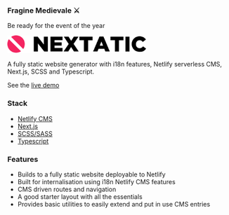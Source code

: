 ### Fragine Medievale ⚔️

Be ready for the event of the year

<img src="public/media/logo.svg" alt="alt text" height="40" alt='Nextatic logo'>

A fully static website generator with i18n features, Netlify serverless CMS, Next.js, SCSS and Typescript.

See the [live demo](https://nexstatic.netlify.app/)

### Stack

- [Netlify CMS](https://www.netlifycms.org/)
- [Next.js](https://nextjs.org/)
- [SCSS/SASS](https://sass-lang.com/)
- [Typescript](https://www.typescriptlang.org/)

### Features

- Builds to a fully static website deployable to Netlify
- Built for internalisation using i18n Netlify CMS features
- CMS driven routes and navigation
- A good starter layout with all the essentials
- Provides basic utilities to easily extend and put in use CMS entries
